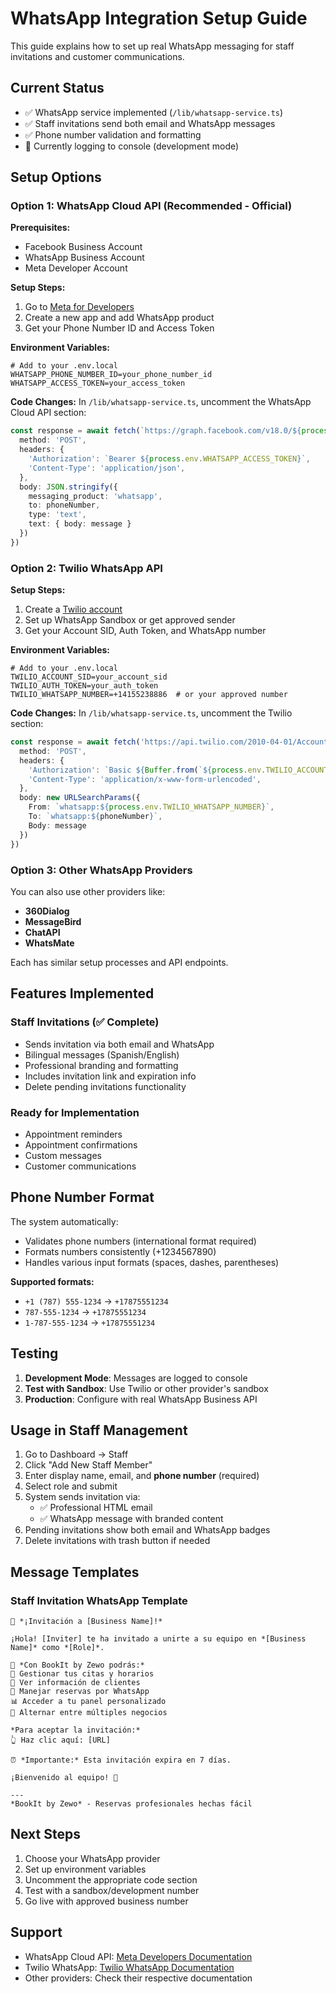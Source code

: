# WhatsApp Integration Setup Guide

This guide explains how to set up real WhatsApp messaging for staff invitations and customer communications.

## Current Status
- ✅ WhatsApp service implemented (`/lib/whatsapp-service.ts`)
- ✅ Staff invitations send both email and WhatsApp messages
- ✅ Phone number validation and formatting
- 🔄 Currently logging to console (development mode)

## Setup Options

### Option 1: WhatsApp Cloud API (Recommended - Official)

**Prerequisites:**
- Facebook Business Account
- WhatsApp Business Account
- Meta Developer Account

**Setup Steps:**
1. Go to [Meta for Developers](https://developers.facebook.com/)
2. Create a new app and add WhatsApp product
3. Get your Phone Number ID and Access Token

**Environment Variables:**
```env
# Add to your .env.local
WHATSAPP_PHONE_NUMBER_ID=your_phone_number_id
WHATSAPP_ACCESS_TOKEN=your_access_token
```

**Code Changes:**
In `/lib/whatsapp-service.ts`, uncomment the WhatsApp Cloud API section:

```typescript
const response = await fetch(`https://graph.facebook.com/v18.0/${process.env.WHATSAPP_PHONE_NUMBER_ID}/messages`, {
  method: 'POST',
  headers: {
    'Authorization': `Bearer ${process.env.WHATSAPP_ACCESS_TOKEN}`,
    'Content-Type': 'application/json',
  },
  body: JSON.stringify({
    messaging_product: 'whatsapp',
    to: phoneNumber,
    type: 'text',
    text: { body: message }
  })
})
```

### Option 2: Twilio WhatsApp API

**Setup Steps:**
1. Create a [Twilio account](https://twilio.com)
2. Set up WhatsApp Sandbox or get approved sender
3. Get your Account SID, Auth Token, and WhatsApp number

**Environment Variables:**
```env
# Add to your .env.local
TWILIO_ACCOUNT_SID=your_account_sid
TWILIO_AUTH_TOKEN=your_auth_token
TWILIO_WHATSAPP_NUMBER=+14155238886  # or your approved number
```

**Code Changes:**
In `/lib/whatsapp-service.ts`, uncomment the Twilio section:

```typescript
const response = await fetch('https://api.twilio.com/2010-04-01/Accounts/{AccountSid}/Messages.json', {
  method: 'POST',
  headers: {
    'Authorization': `Basic ${Buffer.from(`${process.env.TWILIO_ACCOUNT_SID}:${process.env.TWILIO_AUTH_TOKEN}`).toString('base64')}`,
    'Content-Type': 'application/x-www-form-urlencoded',
  },
  body: new URLSearchParams({
    From: `whatsapp:${process.env.TWILIO_WHATSAPP_NUMBER}`,
    To: `whatsapp:${phoneNumber}`,
    Body: message
  })
})
```

### Option 3: Other WhatsApp Providers

You can also use other providers like:
- **360Dialog**
- **MessageBird**
- **ChatAPI**
- **WhatsMate**

Each has similar setup processes and API endpoints.

## Features Implemented

### Staff Invitations (✅ Complete)
- Sends invitation via both email and WhatsApp
- Bilingual messages (Spanish/English)
- Professional branding and formatting
- Includes invitation link and expiration info
- Delete pending invitations functionality

### Ready for Implementation
- Appointment reminders
- Appointment confirmations
- Custom messages
- Customer communications

## Phone Number Format

The system automatically:
- Validates phone numbers (international format required)
- Formats numbers consistently (+1234567890)
- Handles various input formats (spaces, dashes, parentheses)

**Supported formats:**
- `+1 (787) 555-1234` → `+17875551234`
- `787-555-1234` → `+17875551234`
- `1-787-555-1234` → `+17875551234`

## Testing

1. **Development Mode**: Messages are logged to console
2. **Test with Sandbox**: Use Twilio or other provider's sandbox
3. **Production**: Configure with real WhatsApp Business API

## Usage in Staff Management

1. Go to Dashboard → Staff
2. Click "Add New Staff Member"
3. Enter display name, email, and **phone number** (required)
4. Select role and submit
5. System sends invitation via:
   - ✅ Professional HTML email
   - ✅ WhatsApp message with branded content
6. Pending invitations show both email and WhatsApp badges
7. Delete invitations with trash button if needed

## Message Templates

### Staff Invitation WhatsApp Template
```
🎉 *¡Invitación a [Business Name]!*

¡Hola! [Inviter] te ha invitado a unirte a su equipo en *[Business Name]* como *[Role]*.

🚀 *Con BookIt by Zewo podrás:*
📅 Gestionar tus citas y horarios
👥 Ver información de clientes
💬 Manejar reservas por WhatsApp
📊 Acceder a tu panel personalizado
🏢 Alternar entre múltiples negocios

*Para aceptar la invitación:*
👆 Haz clic aquí: [URL]

⏰ *Importante:* Esta invitación expira en 7 días.

¡Bienvenido al equipo! 🎊

---
*BookIt by Zewo* - Reservas profesionales hechas fácil
```

## Next Steps

1. Choose your WhatsApp provider
2. Set up environment variables
3. Uncomment the appropriate code section
4. Test with a sandbox/development number
5. Go live with approved business number

## Support

- WhatsApp Cloud API: [Meta Developers Documentation](https://developers.facebook.com/docs/whatsapp)
- Twilio WhatsApp: [Twilio WhatsApp Documentation](https://www.twilio.com/docs/whatsapp)
- Other providers: Check their respective documentation